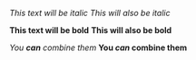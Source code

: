 *This text will be italic*
_This will also be italic_

**This text will be bold**
__This will also be bold__

_You **can** combine them_
__You *can* combine them__
